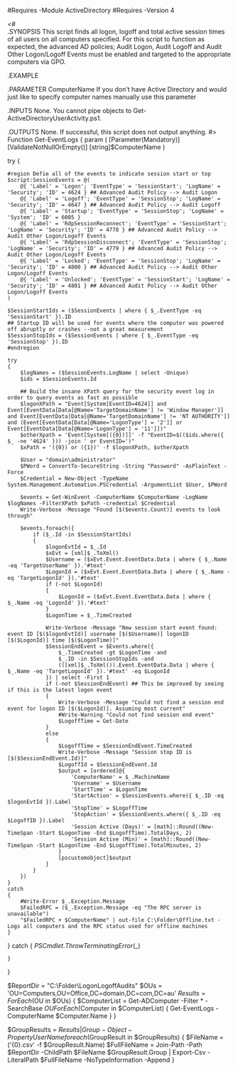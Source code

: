#Requires -Module ActiveDirectory 
  #Requires -Version 4 
  

  <#	 
  .SYNOPSIS 
  	This script finds all logon, logoff and total active session times of all users on all computers specified. For this script 
  	to function as expected, the advanced AD policies; Audit Logon, Audit Logoff and Audit Other Logon/Logoff Events must be 
  	enabled and targeted to the appropriate computers via GPO. 
  
  .EXAMPLE 
  	 
  .PARAMETER ComputerName 
  	If you don't have Active Directory and would just like to specify computer names manually use this parameter 
   
  .INPUTS 
  	None. You cannot pipe objects to Get-ActiveDirectoryUserActivity.ps1. 
   
  .OUTPUTS 
  	None. If successful, this script does not output anything. 
  #> 
  Function Get-EventLogs
  {
  param 
  ( 
  	[Parameter(Mandatory)] 
  	[ValidateNotNullOrEmpty()] 
  	[string]$ComputerName 
  ) 
  
  try 
  { 
  	 
  	#region Defie all of the events to indicate session start or top 
  	$script:SessionEvents = @( 
  		@{ 'Label' = 'Logon'; 'EventType' = 'SessionStart'; 'LogName' = 'Security'; 'ID' = 4624 } ## Advanced Audit Policy --> Audit Logon 
  		@{ 'Label' = 'Logoff'; 'EventType' = 'SessionStop'; 'LogName' = 'Security'; 'ID' = 4647 } ## Advanced Audit Policy --> Audit Logoff 
  		@{ 'Label' = 'Startup'; 'EventType' = 'SessionStop'; 'LogName' = 'System'; 'ID' = 6005 } 
  		@{ 'Label' = 'RdpSessionReconnect'; 'EventType' = 'SessionStart'; 'LogName' = 'Security'; 'ID' = 4778 } ## Advanced Audit Policy --> Audit Other Logon/Logoff Events 
  		@{ 'Label' = 'RdpSessionDisconnect'; 'EventType' = 'SessionStop'; 'LogName' = 'Security'; 'ID' = 4779 } ## Advanced Audit Policy --> Audit Other Logon/Logoff Events 
  		@{ 'Label' = 'Locked'; 'EventType' = 'SessionStop'; 'LogName' = 'Security'; 'ID' = 4800 } ## Advanced Audit Policy --> Audit Other Logon/Logoff Events 
  		@{ 'Label' = 'Unlocked'; 'EventType' = 'SessionStart'; 'LogName' = 'Security'; 'ID' = 4801 } ## Advanced Audit Policy --> Audit Other Logon/Logoff Events 
  	) 
  	 
  	$SessionStartIds = ($SessionEvents | where { $_.EventType -eq 'SessionStart' }).ID 
  	## Startup ID will be used for events where the computer was powered off abruptly or crashes --not a great measurement 
  	$SessionStopIds = ($SessionEvents | where { $_.EventType -eq 'SessionStop' }).ID 
  	#endregion 
  	 
  	try 
  	{ 
  		$logNames = ($SessionEvents.LogName | select -Unique) 
  		$ids = $SessionEvents.Id 
  		 
  		## Build the insane XPath query for the security event log in order to query events as fast as possible 
  		$logonXPath = "Event[System[EventID=4624]] and Event[EventData[Data[@Name='TargetDomainName'] != 'Window Manager']] and Event[EventData[Data[@Name='TargetDomainName'] != 'NT AUTHORITY']] and (Event[EventData[Data[@Name='LogonType'] = '2']] or Event[EventData[Data[@Name='LogonType'] = '11']])" 
  		$otherXpath = 'Event[System[({0})]]' -f "EventID=$(($ids.where({ $_ -ne '4624' })) -join ' or EventID=')" 
  		$xPath = '({0}) or ({1})' -f $logonXPath, $otherXpath 
  		 
        $User = "domain\administrator"
        $PWord = ConvertTo-SecureString -String "Password" -AsPlainText -Force
        $Credential = New-Object -TypeName System.Management.Automation.PSCredential -ArgumentList $User, $PWord

  		$events = Get-WinEvent -ComputerName $ComputerName -LogName $logNames -FilterXPath $xPath -credential $Credential
  		Write-Verbose -Message "Found [$($events.Count)] events to look through" 
  		 
  		$events.foreach({ 
  			if ($_.Id -in $SessionStartIds) 
  			{ 
  				$logonEvtId = $_.Id 
  				$xEvt = [xml]$_.ToXml() 
  				$Username = ($xEvt.Event.EventData.Data | where { $_.Name -eq 'TargetUserName' }).'#text' 
  				$LogonId = ($xEvt.Event.EventData.Data | where { $_.Name -eq 'TargetLogonId' }).'#text' 
  				if (-not $LogonId) 
  				{ 
  					$LogonId = ($xEvt.Event.EventData.Data | where { $_.Name -eq 'LogonId' }).'#text' 
  				} 
  				$LogonTime = $_.TimeCreated 
  				 
  				Write-Verbose -Message "New session start event found: event ID [$($logonEvtId)] username [$($Username)] logonID [$($LogonId)] time [$($LogonTime)]" 
  				$SessionEndEvent = $Events.where({ 
  					$_.TimeCreated -gt $LogonTime -and 
  					$_.ID -in $SessionStopIds -and 
  					(([xml]$_.ToXml()).Event.EventData.Data | where { $_.Name -eq 'TargetLogonId' }).'#text' -eq $LogonId 
  				}) | select -First 1 
  				if (-not $SessionEndEvent) ## This be improved by seeing if this is the latest logon event 
  				{ 
  					Write-Verbose -Message "Could not find a session end event for logon ID [$($LogonId)]. Assuming most current" 
  					#Write-Warning "Could not find session end event" 
 					$LogoffTime = Get-Date 
  				} 
				else 
				{ 
					$LogoffTime = $SessionEndEvent.TimeCreated 
 					Write-Verbose -Message "Session stop ID is [$($SessionEndEvent.Id)]" 
 					$LogoffId = $SessionEndEvent.Id 
					$output = [ordered]@{ 
						'ComputerName' = $_.MachineName 
 						'Username' = $Username 
						'StartTime' = $LogonTime 
 						'StartAction' = $SessionEvents.where({ $_.ID -eq $logonEvtId }).Label 
						'StopTime' = $LogoffTime 
 						'StopAction' = $SessionEvents.where({ $_.ID -eq $LogoffID }).Label 
  						'Session Active (Days)' = [math]::Round((New-TimeSpan -Start $LogonTime -End $LogoffTime).TotalDays, 2) 
						'Session Active (Min)' = [math]::Round((New-TimeSpan -Start $LogonTime -End $LogoffTime).TotalMinutes, 2) 
 					} 
 					[pscustomobject]$output
 				} 
 			} 
 		}) 
 	} 
  	catch 
 	{ 
  		#Write-Error $_.Exception.Message 
        $FailedRPC = ($_.Exception.Message -eq "The RPC server is unavailable")   
        "$FailedRPC + $ComputerName" | out-file C:\Folder\Offline.txt - Logs all computers and the RPC status used for offline machines
  	} 
  } 
  catch 
{ 
  	$PSCmdlet.ThrowTerminatingError($_)
    
    }
} 

$ReportDir = "C:\Folder\LogonLogoffAudits"
$OUs = 'OU=Computers,OU=Office,DC=domain,DC=com,DC=au'
$Results = ForEach ($OU in $OUs) {
    $ComputerList = Get-ADComputer -Filter * -SearchBase $OU
    ForEach ($Computer in $ComputerList) {
    Get-EventLogs -ComputerName $Computer.Name
    }
}

$GroupResults = $Results | Group-Object -Property UserName 
foreach ($GroupResult in $GroupResults)
    {
    $FileName = ('{0}.csv' -f $GroupResult.Name)
    $FullFileName = Join-Path -Path $ReportDir -ChildPath $FileName
    $GroupResult.Group |
        Export-Csv -LiteralPath $FullFileName -NoTypeInformation -Append
    }
     

